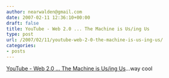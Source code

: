 ```yaml
---
author: nearwalden@gmail.com
date: 2007-02-11 12:36:10+00:00
draft: false
title: YouTube - Web 2.0 ... The Machine is Us/ing Us
type: post
url: /2007/02/11/youtube-web-2-0-the-machine-is-us-ing-us/
categories:
- posts
---
```


[YouTube - Web 2.0 ... The Machine is Us/ing Us](http://www.youtube.com/watch?v=6gmP4nk0EOE)...way cool



